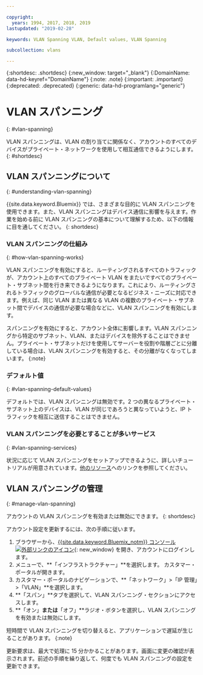 ```yaml
---

copyright:
  years: 1994, 2017, 2018, 2019
lastupdated: "2019-02-28"

keywords: VLAN Spanning VLAN, Default values, VLAN Spanning

subcollection: vlans

---
```


{:shortdesc: .shortdesc}
{:new_window: target="_blank"}
{:DomainName: data-hd-keyref="DomainName"}
{:note: .note}
{:important: .important}
{:deprecated: .deprecated}
{:generic: data-hd-programlang="generic"}


# VLAN スパンニング
{: #vlan-spanning}

VLAN スパンニングは、VLAN の割り当てに関係なく、アカウントのすべてのデバイスがプライベート・ネットワークを使用して相互通信できるようにします。
{: #shortdesc}

## VLAN スパンニングについて
{: #understanding-vlan-spanning}


{{site.data.keyword.Bluemix}} では、さまざまな目的に VLAN スパンニングを使用できます。また、VLAN スパンニングはデバイス通信に影響を与えます。作業を始める前に VLAN スパンニングの基本について理解するため、以下の情報に目を通してください。
{: shortdesc}

### VLAN スパンニングの仕組み
{: #how-vlan-spanning-works}

VLAN スパンニングを有効にすると、ルーティングされるすべてのトラフィックが、アカウント上のすべてのプライベート VLAN をまたいですべてのプライベート・サブネット間を行き来できるようになります。これにより、ルーティングされるトラフィックのグローバルな通信が必要となるビジネス・ニーズに対応できます。例えば、同じ VLAN または異なる VLAN の複数のプライベート・サブネット間でデバイスの通信が必要な場合などに、VLAN スパンニングを有効にします。

スパンニングを有効にすると、アカウント全体に影響します。VLAN スパンニングから特定のサブネット、VLAN、またはデバイスを除外することはできません。プライベート・サブネットだけを使用してサーバーを役割や階層ごとに分離している場合は、VLAN スパンニングを有効すると、その分離がなくなってしまいます。
{:note}

### デフォルト値
{: #vlan-spanning-default-values}

デフォルトでは、VLAN スパンニングは無効です。2 つの異なるプライベート・サブネット上のデバイスは、VLAN が同じであろうと異なっていようと、IP トラフィックを相互に送信することはできません。

### VLAN スパンニングを必要とすることが多いサービス
{: #vlan-spanning-services}

状況に応じて VLAN スパンニングをセットアップできるように、詳しいチュートリアルが用意されています。[他のリソース](/docs/infrastructure/vlans?topic=vlans-other-resources-for-vlan-spanning)へのリンクを参照してください。


## VLAN スパンニングの管理
{: #manage-vlan-spanning}

アカウントの VLAN スパンニングを有効または無効にできます。
{: shortdesc}

アカウント設定を更新するには、次の手順に従います。

  1. ブラウザーから、[{{site.data.keyword.Bluemix_notm}} コンソール ![外部リンクのアイコン](../../icons/launch-glyph.svg "外部リンクのアイコン")](https://{DomainName}/){: new_window} を開き、アカウントにログインします。
  2. メニューで、**「インフラストラクチャー」**を選択します。 カスタマー・ポータルが開きます。
  3. カスタマー・ポータルのナビゲーションで、**「ネットワーク」>「IP 管理」>「VLAN」**を選択します。
  4. **「スパン」**タブを選択して、VLAN スパンニング・セクションにアクセスします。
  5. **「オン」**または**「オフ」**ラジオ・ボタンを選択し、VLAN スパンニングを有効または無効にします。

短時間で VLAN スパンニングを切り替えると、アプリケーションで遅延が生じることがあります。
{:note}

更新要求は、最大で処理に 15 分かかることがあります。画面に変更の確認が表示されます。前述の手順を繰り返して、何度でも VLAN スパンニングの設定を更新できます。
